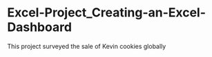 # Excel-Project_Creating-an-Excel-Dashboard
This project surveyed the sale of Kevin cookies globally
